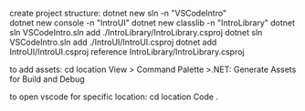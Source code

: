 create project structure:
    dotnet new sln -n "VSCodeIntro"  
    dotnet new console -n "IntroUI"
    dotnet new classlib -n "IntroLibrary"
    dotnet sln VSCodeIntro.sln add ./IntroLibrary/IntroLibrary.csproj
    dotnet sln VSCodeIntro.sln add ./IntroUI/IntroUI.csproj
    dotnet add IntroUI/IntroUI.csproj reference IntroLibrary/IntroLibrary.csproj

to add assets:
    cd location
    View > Command Palette >.NET: Generate Assets for Build and Debug

to open vscode for specific location:
    cd location
    Code .
